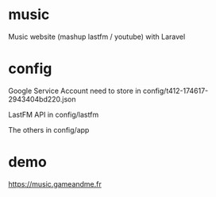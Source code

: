 # music
Music website (mashup lastfm / youtube) with Laravel

# config
Google Service Account need to store in config/t412-174617-2943404bd220.json

LastFM API in config/lastfm

The others in config/app

# demo
https://music.gameandme.fr